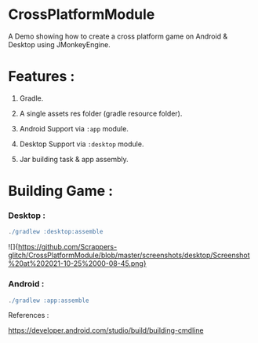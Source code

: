 # CrossPlatformModule

A Demo showing how to create a cross platform game on Android & Desktop using JMonkeyEngine.

# Features : 

1) Gradle.

2) A single assets res folder (gradle resource folder).

3) Android Support via `:app` module.

4) Desktop Support via `:desktop` module.

5) Jar building task & app assembly.

# Building Game :

### Desktop : 
```gradle
./gradlew :desktop:assemble
```
![]{https://github.com/Scrappers-glitch/CrossPlatformModule/blob/master/screenshots/desktop/Screenshot%20at%202021-10-25%2000-08-45.png}

### Android : 
```gradle
./gradlew :app:assemble
```

References : 

https://developer.android.com/studio/build/building-cmdline
